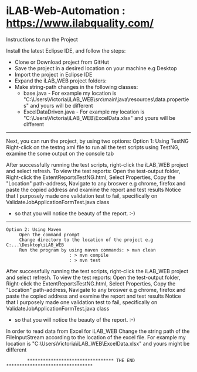 # iLAB-Web-Automation : https://www.ilabquality.com/

Instructions to run the Project

Install the latest Eclipse IDE, and follow the steps: 
+ Clone or Download project from GitHut
+ Save the project in a desired location on your machine e.g Desktop
+ Import the project in Eclipse IDE
+ Expand the iLAB_WEB project folders:
+ Make string-path changes in the following classes:
  - base.java - For example my location is "C:\\Users\\Victoria\\iLAB_WEB\\src\\main\\java\\resources\\data.properties" and yours will be different
  - ExcelDataDriven.java - For example my location is "C:\\Users\\Victoria\\iLAB_WEB\\ExcelData.xlsx" and yours will be different

----------------------------------------------------------

Next, you can run the project, by using two options:
	Option 1: Using TestNG
		Right-click on the testng.xml file to run all the test scripts using TestNG, 
		examine the some output on the console tab
		
After successfully running the test scripts, 
right-click the iLAB_WEB project and select refresh.
To view the test reports: 
Open the test-output folder, 
Right-click the ExtentReportsTestNG.html, 
Select Properties, 
Copy the "Location" path-address, 
Navigate to any broswer e.g chrome, firefox and 
paste the copied address and examine the report and test results 
Notice that I purposely made one validation test to fail, 
specifically on ValidateJobApplicationFormTest.java class
- so that you will notice the beauty of the report. :-)


---------------------------------------------------------------------
	Option 2: Using Maven
		 Open the command prompt 
		 Change directory to the location of the project e.g C:...\Desktop\iLAB_WEB 
		 Run the program by using maven commands: > mvn clean 	
							: > mvn compile 
							: > mvn test 

After successfully running the test scripts, 
right-click the iLAB_WEB project and select refresh.
To view the test reports: 
Open the test-output folder, 
Right-click the ExtentReportsTestNG.html, 
Select Properties, 
Copy the "Location" path-address, 
Navigate to any broswer e.g chrome, firefox and 
paste the copied address and examine the report and test results 
Notice that I purposely made one validation test to fail, 
specifically on ValidateJobApplicationFormTest.java class
- so that you will notice the beauty of the report. :-)

In order to read data from Excel for iLAB_WEB
Change the string path of the FileInputStream according to the location of the excel file.
For example my location is "C:\\Users\\Victoria\\iLAB_WEB\\ExcelData.xlsx" and yours might be different




			********************************* THE END *********************************
